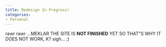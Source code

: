 ```yaml
---
title: Redesign In Progress!
categories:
- Personal
---
```

rawr rawr ...MEKLAR THE SITE IS **NOT FINISHED** YET SO THAT"S WHY IT DOES NOT WORK, K? sigh... ;)
